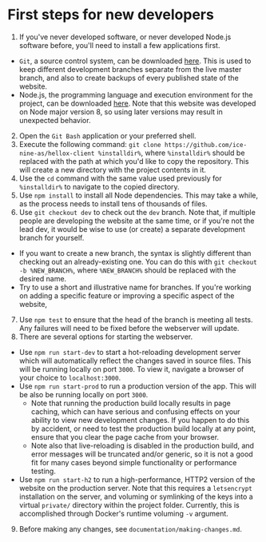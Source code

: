 # First steps for new developers

1. If you've never developed software, or never developed Node.js software before, you'll need to install a few applications first.
  * `Git`, a source control system, can be downloaded [here](https://git-scm.com). This is used to keep different development branches separate from the live master branch, and also to create backups of every published state of the website.
  * Node.js, the programming language and execution environment for the project, can be downloaded [here](https://nodejs.org/en/). Note that this website was developed on Node major version 8, so using later versions may result in unexpected behavior. 
2. Open the `Git Bash` application or your preferred shell.
3. Execute the following command: `git clone https://github.com/ice-nine-as/hellox-client %installdir%`, where `%installdir%` should be replaced with the path at which you'd like to copy the repository. This will create a new directory with the project contents in it.
4. Use the `cd` command with the same value used previously for `%installdir%` to navigate to the copied directory.
5. Use `npm install` to install all Node dependencies. This may take a while, as the process needs to install tens of thousands of files.
6. Use `git checkout dev` to check out the `dev` branch. Note that, if multiple people are developing the website at the same time, or if you're not the lead dev, it would be wise to use (or create) a separate development branch for yourself.
  * If you want to create a new branch, the syntax is slightly different than checking out an already-existing one.  You can do this with `git checkout -b %NEW_BRANCH%`, where `%NEW_BRANCH%` should be replaced with the desired name.
  * Try to use a short and illustrative name for branches. If you're working on adding a specific feature or improving a specific aspect of the website, 
7. Use `npm test` to ensure that the head of the branch is meeting all tests. Any failures will need to be fixed before the webserver will update.
8. There are several options for starting the webserver.
  * Use `npm run start-dev` to start a hot-reloading development server which will automatically reflect the changes saved in source files. This will be running locally on port `3000`. To view it, navigate a browser of your choice to `localhost:3000`.
  * Use `npm run start-prod` to run a production version of the app. This will be also be running locally on port `3000`.
    * Note that running the production build locally results in page caching, which can have serious and confusing effects on your ability to view new development changes. If you happen to do this by accident, or need to test the production build locally at any point, ensure that you clear the page cache from your browser.
    * Note also that live-reloading is disabled in the production build, and error messages will be truncated and/or generic, so it is not a good fit for many cases beyond simple functionality or performance testing.
  * Use `npm run start-h2` to run a high-performance, HTTP2 version of the website on the production server. Note that this requires a `letsencrypt` installation on the server, and voluming or symlinking of the keys into a virtual `private/` directory within the project folder. Currently, this is accomplished through Docker's runtime voluming `-v` argument.
9. Before making any changes, see `documentation/making-changes.md`.
